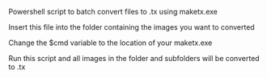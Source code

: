 Powershell script to batch convert files to .tx using maketx.exe

Insert this file into the folder containing the images you want to converted

Change the $cmd variable to the location of your maketx.exe

Run this script and all images in the folder and subfolders will be converted to .tx   
